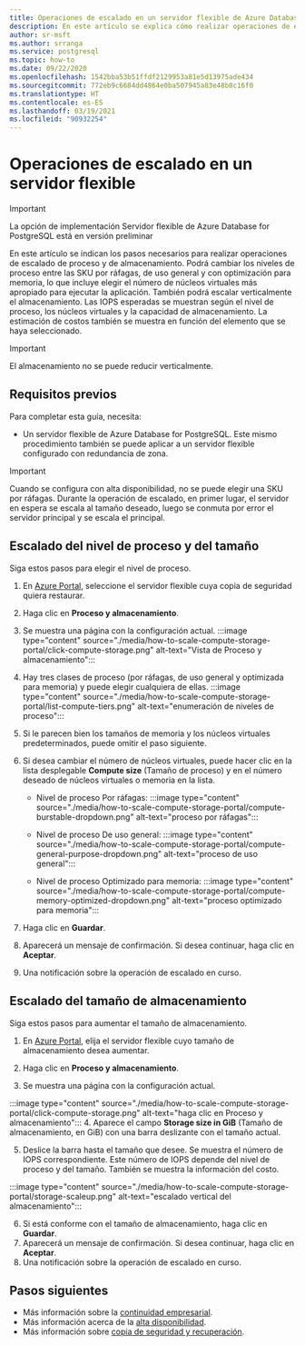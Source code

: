 ```yaml
---
title: Operaciones de escalado en un servidor flexible de Azure Database for PostgreSQL mediante Azure Portal
description: En este artículo se explica cómo realizar operaciones de escalado en Azure Database for PostgreSQL mediante Azure Portal.
author: sr-msft
ms.author: srranga
ms.service: postgresql
ms.topic: how-to
ms.date: 09/22/2020
ms.openlocfilehash: 1542bba53b51ffdf2129953a81e5d13975ade434
ms.sourcegitcommit: 772eb9c6684dd4864e0ba507945a83e48b8c16f0
ms.translationtype: HT
ms.contentlocale: es-ES
ms.lasthandoff: 03/19/2021
ms.locfileid: "90932254"
---
```

# <a name="scale-operations-in-flexible-server"></a>Operaciones de escalado en un servidor flexible

> [!IMPORTANT]
> La opción de implementación Servidor flexible de Azure Database for PostgreSQL está en versión preliminar

En este artículo se indican los pasos necesarios para realizar operaciones de escalado de proceso y de almacenamiento. Podrá cambiar los niveles de proceso entre las SKU por ráfagas, de uso general y con optimización para memoria, lo que incluye elegir el número de núcleos virtuales más apropiado para ejecutar la aplicación. También podrá escalar verticalmente el almacenamiento. Las IOPS esperadas se muestran según el nivel de proceso, los núcleos virtuales y la capacidad de almacenamiento. La estimación de costos también se muestra en función del elemento que se haya seleccionado.

> [!IMPORTANT]
> El almacenamiento no se puede reducir verticalmente.

## <a name="pre-requisites"></a>Requisitos previos

Para completar esta guía, necesita:

-   Un servidor flexible de Azure Database for PostgreSQL. Este mismo procedimiento también se puede aplicar a un servidor flexible configurado con redundancia de zona.
> [!IMPORTANT]
> Cuando se configura con alta disponibilidad, no se puede elegir una SKU por ráfagas. Durante la operación de escalado, en primer lugar, el servidor en espera se escala al tamaño deseado, luego se conmuta por error el servidor principal y se escala el principal. 

## <a name="scaling-the-compute-tier-and-size"></a>Escalado del nivel de proceso y del tamaño

Siga estos pasos para elegir el nivel de proceso.
 
1.  En [Azure Portal](https://portal.azure.com/), seleccione el servidor flexible cuya copia de seguridad quiera restaurar.

2.  Haga clic en **Proceso y almacenamiento**.

3.  Se muestra una página con la configuración actual.
 :::image type="content" source="./media/how-to-scale-compute-storage-portal/click-compute-storage.png" alt-text="Vista de Proceso y almacenamiento":::

4.  Hay tres clases de proceso (por ráfagas, de uso general y optimizada para memoria) y puede elegir cualquiera de ellas.
   :::image type="content" source="./media/how-to-scale-compute-storage-portal/list-compute-tiers.png" alt-text="enumeración de niveles de proceso":::


5.  Si le parecen bien los tamaños de memoria y los núcleos virtuales predeterminados, puede omitir el paso siguiente.

6.  Si desea cambiar el número de núcleos virtuales, puede hacer clic en la lista desplegable **Compute size** (Tamaño de proceso) y en el número deseado de núcleos virtuales o memoria en la lista.
    
    - Nivel de proceso Por ráfagas: :::image type="content" source="./media/how-to-scale-compute-storage-portal/compute-burstable-dropdown.png" alt-text="proceso por ráfagas":::

    - Nivel de proceso De uso general: :::image type="content" source="./media/how-to-scale-compute-storage-portal/compute-general-purpose-dropdown.png" alt-text="proceso de uso general":::

    - Nivel de proceso Optimizado para memoria: :::image type="content" source="./media/how-to-scale-compute-storage-portal/compute-memory-optimized-dropdown.png" alt-text="proceso optimizado para memoria":::

7.  Haga clic en **Guardar**. 
8.  Aparecerá un mensaje de confirmación. Si desea continuar, haga clic en **Aceptar**. 
9.  Una notificación sobre la operación de escalado en curso.


## <a name="scaling-storage-size"></a>Escalado del tamaño de almacenamiento

Siga estos pasos para aumentar el tamaño de almacenamiento.

1.  En [Azure Portal](https://portal.azure.com/), elija el servidor flexible cuyo tamaño de almacenamiento desea aumentar.
2.  Haga clic en **Proceso y almacenamiento**.

3.  Se muestra una página con la configuración actual.
   
:::image type="content" source="./media/how-to-scale-compute-storage-portal/click-compute-storage.png" alt-text="haga clic en Proceso y almacenamiento":::
4.  Aparece el campo **Storage size in GiB** (Tamaño de almacenamiento, en GiB) con una barra deslizante con el tamaño actual.

5.  Deslice la barra hasta el tamaño que desee. Se muestra el número de IOPS correspondiente. Este número de IOPS depende del nivel de proceso y del tamaño. También se muestra la información del costo. 

 :::image type="content" source="./media/how-to-scale-compute-storage-portal/storage-scaleup.png" alt-text="escalado vertical del almacenamiento":::

6.  Si está conforme con el tamaño de almacenamiento, haga clic en **Guardar**. 
7.  Aparecerá un mensaje de confirmación. Si desea continuar, haga clic en **Aceptar**. 
8.  Una notificación sobre la operación de escalado en curso.

## <a name="next-steps"></a>Pasos siguientes

-   Más información sobre la [continuidad empresarial](./concepts-business-continuity.md).
-   Más información acerca de la [alta disponibilidad](./concepts-high-availability.md).
-   Más información sobre [copia de seguridad y recuperación](./concepts-backup-restore.md).
